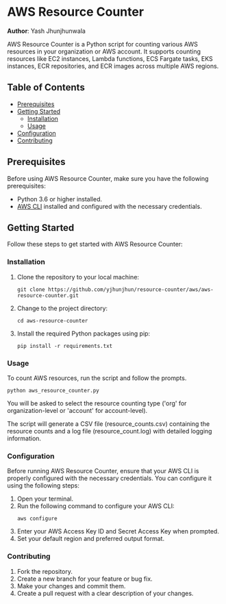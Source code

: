 # AWS Resource Counter

**Author**: Yash Jhunjhunwala

AWS Resource Counter is a Python script for counting various AWS resources in your organization or AWS account. It supports counting resources like EC2 instances, Lambda functions, ECS Fargate tasks, EKS instances, ECR repositories, and ECR images across multiple AWS regions.

## Table of Contents
- [Prerequisites](#prerequisites)
- [Getting Started](#getting-started)
  - [Installation](#installation)
  - [Usage](#usage)
- [Configuration](#configuration)
- [Contributing](#contributing)

## Prerequisites
Before using AWS Resource Counter, make sure you have the following prerequisites:
- Python 3.6 or higher installed.
- [AWS CLI](https://aws.amazon.com/cli/) installed and configured with the necessary credentials.

## Getting Started
Follow these steps to get started with AWS Resource Counter:

### Installation
1. Clone the repository to your local machine:
   ```shell
   git clone https://github.com/yjhunjhun/resource-counter/aws/aws-resource-counter.git
2. Change to the project directory:
   ```shell
   cd aws-resource-counter
3. Install the required Python packages using pip:
   ```shell 
   pip install -r requirements.txt

### Usage
To count AWS resources, run the script and follow the prompts.
   ```shell
   python aws_resource_counter.py
```
You will be asked to select the resource counting type ('org' for organization-level or 'account' for account-level).

The script will generate a CSV file (resource_counts.csv) containing the resource counts and a log file (resource_count.log) with detailed logging information.

### Configuration
Before running AWS Resource Counter, ensure that your AWS CLI is properly configured with the necessary credentials. You can configure it using the following steps:

1. Open your terminal.
2. Run the following command to configure your AWS CLI:
   ```shell
   aws configure
3. Enter your AWS Access Key ID and Secret Access Key when prompted.
4. Set your default region and preferred output format.

### Contributing
1. Fork the repository.
2. Create a new branch for your feature or bug fix.
3. Make your changes and commit them.
4. Create a pull request with a clear description of your changes.
